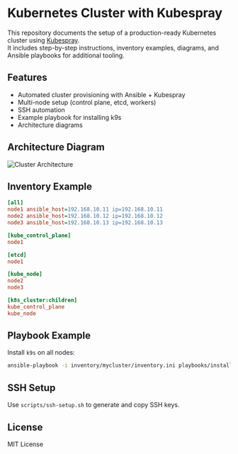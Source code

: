
# Kubernetes Cluster with Kubespray

This repository documents the setup of a production-ready Kubernetes cluster using [Kubespray](https://github.com/kubernetes-sigs/kubespray).  
It includes step-by-step instructions, inventory examples, diagrams, and Ansible playbooks for additional tooling.

## Features
- Automated cluster provisioning with Ansible + Kubespray
- Multi-node setup (control plane, etcd, workers)
- SSH automation
- Example playbook for installing k9s
- Architecture diagrams

## Architecture Diagram
![Cluster Architecture](diagrams/architecture.png)

## Inventory Example
```ini
[all]
node1 ansible_host=192.168.10.11 ip=192.168.10.11
node2 ansible_host=192.168.10.12 ip=192.168.10.12
node3 ansible_host=192.168.10.13 ip=192.168.10.13

[kube_control_plane]
node1

[etcd]
node1

[kube_node]
node2
node3

[k8s_cluster:children]
kube_control_plane
kube_node
```

## Playbook Example
Install `k9s` on all nodes:
```bash
ansible-playbook -i inventory/mycluster/inventory.ini playbooks/install-k9s.yml
```

## SSH Setup
Use `scripts/ssh-setup.sh` to generate and copy SSH keys.

## License
MIT License
